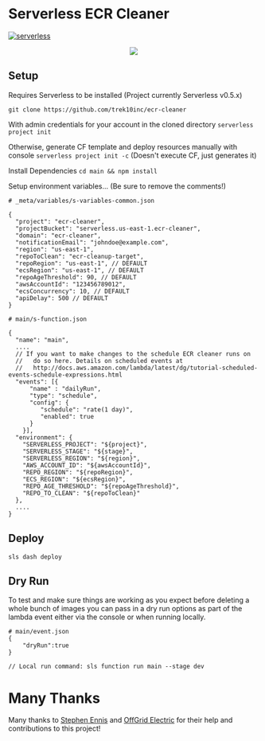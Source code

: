 # Serverless ECR Cleaner
[![serverless](http://public.serverless.com/badges/v3.svg)](http://www.serverless.com)

<p align="center">
  <img src="https://cloud.githubusercontent.com/assets/1689118/14857262/899bbf5e-0c69-11e6-89fb-e5f9789e32bf.png" />
</p>

## Setup
Requires Serverless to be installed (Project currently Serverless v0.5.x)

`git clone https://github.com/trek10inc/ecr-cleaner`

With admin credentials for your account in the cloned directory
`serverless project init`

Otherwise, generate CF template and deploy resources manually with console
`serverless project init -c` (Doesn't execute CF, just generates it)

Install Dependencies
`cd main && npm install`


Setup environment variables... (Be sure to remove the comments!)

```
# _meta/variables/s-variables-common.json

{
  "project": "ecr-cleaner",
  "projectBucket": "serverless.us-east-1.ecr-cleaner",
  "domain": "ecr-cleaner",
  "notificationEmail": "johndoe@example.com",
  "region": "us-east-1",
  "repoToClean": "ecr-cleanup-target",
  "repoRegion": "us-east-1", // DEFAULT
  "ecsRegion": "us-east-1", // DEFAULT
  "repoAgeThreshold": 90, // DEFAULT
  "awsAccountId": "123456789012",
  "ecsConcurrency": 10, // DEFAULT
  "apiDelay": 500 // DEFAULT
}
```


```
# main/s-function.json

{
  "name": "main",
  ....
  // If you want to make changes to the schedule ECR cleaner runs on
  //   do so here. Details on scheduled events at
  //   http://docs.aws.amazon.com/lambda/latest/dg/tutorial-scheduled-events-schedule-expressions.html
  "events": [{
      "name" : "dailyRun",
      "type": "schedule",
      "config": {
         "schedule": "rate(1 day)",
         "enabled": true
      }
    }],
  "environment": {
    "SERVERLESS_PROJECT": "${project}",
    "SERVERLESS_STAGE": "${stage}",
    "SERVERLESS_REGION": "${region}",
    "AWS_ACCOUNT_ID": "${awsAccountId}",
    "REPO_REGION": "${repoRegion}",
    "ECS_REGION": "${ecsRegion}",
    "REPO_AGE_THRESHOLD": "${repoAgeThreshold}",
    "REPO_TO_CLEAN": "${repoToClean}"
  },
  ....
}

```

## Deploy
`sls dash deploy`

## Dry Run

To test and make sure things are working as you expect before deleting a whole bunch
of images you can pass in a dry run options as part of the lambda event either via the
console or when running locally.

```
# main/event.json
{
	"dryRun":true
}

// Local run command: sls function run main --stage dev
```

# Many Thanks

Many thanks to [Stephen Ennis](https://github.com/stennisTCD) and [OffGrid Electric](http://offgrid-electric.com/) for their help and contributions to this project!
